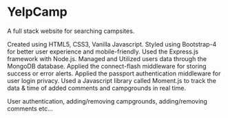# YelpCamp

A full stack website for searching campsites.

Created using HTML5, CSS3, Vanilla Javascript.
Styled using Bootstrap-4 for better user experience and mobile-friendly.
Used the Express.js framework with Node.js.
Managed and Utilized users data through the MongoDB database.
Applied the connect-flash middleware for storing success or error alerts.
Applied the passport authentication middleware for user login privacy.
Used a Javascript library called Moment.js to track the data & time of added comments and campgrounds in real time.

User authentication, adding/removing campgrounds, adding/removing comments etc...
